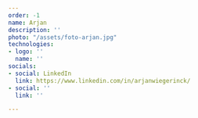 ```yaml
---
order: -1
name: Arjan
description: ''
photo: "/assets/foto-arjan.jpg"
technologies:
- logo: ''
  name: ''
socials:
- social: LinkedIn
  link: https://www.linkedin.com/in/arjanwiegerinck/
- social: ''
  link: ''

---
```

